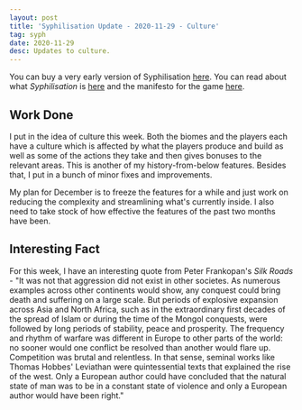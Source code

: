 ```yaml
---
layout: post
title: 'Syphilisation Update - 2020-11-29 - Culture'
tag: syph
date: 2020-11-29
desc: Updates to culture.
---
```



You can buy a very early version of Syphilisation [here](https://whynotgames.itch.io/nikhil-murthys-syphilisation). You can read about what *Syphilisation* is [here](/blog/syph/announce) and the manifesto for the game [here](/blog/syph/newManifesto).

## Work Done

I put in the idea of culture this week. Both the biomes and the players each have a culture which is affected by what the players produce and build as well as some of the actions they take and then gives bonuses to the relevant areas. This is another of my history-from-below features. Besides that, I put in a bunch of minor fixes and improvements.


My plan for December is to freeze the features for a while and just work on reducing the complexity and streamlining what's currently inside. I also need to take stock of how effective the features of the past two months have been.

## Interesting Fact

For this week, I have an interesting quote from Peter Frankopan's *Silk Roads* - "It was not that aggression did not exist in other societes. As numerous examples across other continents would show, any conquest could bring death and suffering on a large scale. But periods of explosive expansion across Asia and North Africa, such as in the extraordinary first decades of the spread of Islam or during the time of the Mongol conquests, were followed by long periods of stability, peace and prosperity. The frequency and rhythm of warfare was different in Europe to other parts of the world: no sooner would one conflict be resolved than another would flare up. Competition was brutal and relentless. In that sense, seminal works like Thomas Hobbes' Leviathan were quintessential texts that explained the rise of the west. Only a European author could have concluded that the natural state of man was to be in a constant state of violence and only a European author would have been right."

